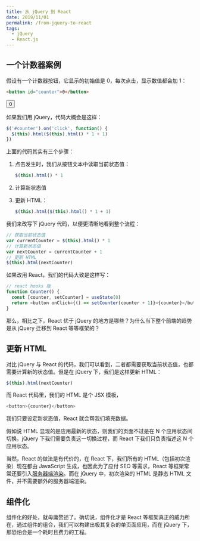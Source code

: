 ```yaml
---
title: 从 jQuery 到 React
date: 2019/11/01
permalink: /from-jquery-to-react
tags:
  - jQuery
  - React.js
---
```


## 一个计数器案例

假设有一个计数器按钮，它显示的初始值是 0，每次点击，显示数值都会加 1：

```html
<button id="counter">0</button>
```

<button id='counter'>0</button>

<script src="jquery.min.js"></script>

<script>
$('#counter').on('click', function () {
  $(this).html($(this).html() * 1 + 1)
})
</script>

如果我们用 jQuery，代码大概会是这样：

```js
$('#counter').on('click', function() {
  $(this).html($(this).html() * 1 + 1)
})
```

上面的代码其实有三个步骤：

1. 点击发生时，我们从按钮文本中读取当前状态值：

   ```js
   $(this).html() * 1
   ```

2. 计算新状态值
3. 更新 HTML：

   ```js
   $(this).html($(this).html() * 1 + 1)
   ```

我们来改写下 jQuery 代码，以便更清晰地看到整个流程：

```js
// 获取当前状态值
var currentCounter = $(this).html() * 1
// 计算新状态值
var nextCounter = currentCounter + 1
// 更新 HTML
$(this).html(nextCounter)
```

如果改用 React，我们的代码大致是这样写：

```js
// react hooks 版
function Counter() {
  const [counter, setCounter] = useState(0)
  return <button onClick={() => setCounter(counter + 1)}>{counter}</button>
}
```

那么，相比之下，React 优于 jQuery 的地方是哪些？为什么当下整个前端的趋势是从 jQuery 迁移到 React 等等框架的？

## 更新 HTML

对比 jQuery 与 React 的代码，我们可以看到，二者都需要获取当前状态值，也都需要计算新的状态值。但是在 jQuery 下，我们是这样更新 HTML：

```js
$(this).html(nextCounter)
```

而 React 代码里，我们的 HTML 是个 JSX 模板，

```js
<button>{counter}</button>
```

我们只要设定新状态值，React 就会帮我们填充数据。

假如说 HTML 显现的是应用最新的状态，则我们的页面不过是在 N 个应用状态间切换。jQuery 下我们需要负责这一切换过程，而 React 下我们只负责描述这 N 个应用状态。

当然，React 的做法是有代价的，在 React 下，我们所有的 HTML（包括初次渲染）现在都由 JavaScript 生成，也因此为了应付 SEO 等需求，React 等框架常常还要引入[服务器端渲染](https://blog.zfanw.com/react-js-server-render/)。而在 jQuery 中，初次渲染的 HTML 是静态 HTML 文件，并不需要额外的服务器端渲染。

## 组件化

组件化的好处，就毋庸赘述了。确切说，组件化才是 React 等框架真正的威力所在，通过组件的组合，我们可以构建出极其复杂的单页面应用，而在 jQuery 下，那恐怕会是一个耗时且费力的工程。
